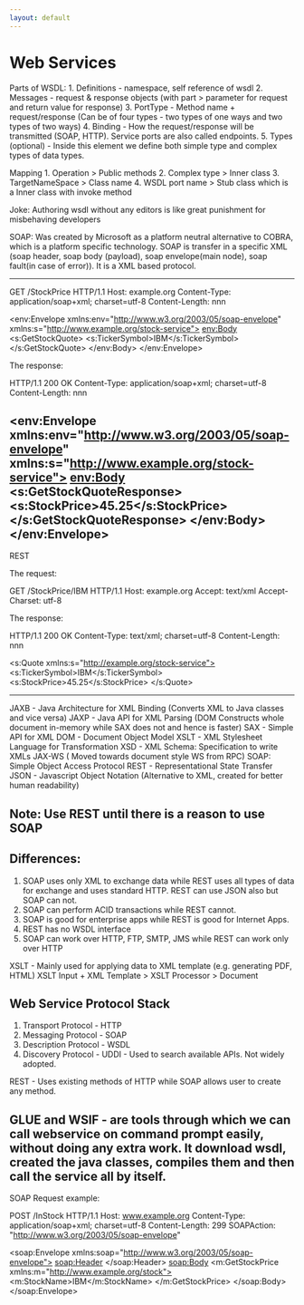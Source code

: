 ```yaml
---
layout: default
---
```

# Web Services

Parts of WSDL:
    1. Definitions - namespace, self reference of wsdl
    2. Messages - request & response objects (with part > parameter for request and return value for response)
    3. PortType - Method name + request/response (Can be of four types - two types of one ways and two types of two ways)
    4. Binding - How the request/response will be transmitted (SOAP, HTTP). Service ports are also called endpoints.
    5. Types (optional) - Inside this element we define both simple type and complex types of data types.

Mapping
    1. Operation > Public methods
    2. Complex type > Inner class
    3. TargetNameSpace > Class name
    4. WSDL port name > Stub class which is a Inner class with invoke method

Joke: Authoring wsdl without any editors is like great punishment for misbehaving developers

SOAP: Was created by Microsoft as a platform neutral alternative to COBRA, which is a platform specific technology. SOAP is transfer in a specific XML (soap header, soap body (payload), soap envelope(main node), soap fault(in case of error)). It is a XML based protocol.

------------------------------------------------------------------
GET /StockPrice HTTP/1.1
Host: example.org
Content-Type: application/soap+xml; charset=utf-8
Content-Length: nnn

<?xml version="1.0"?>
<env:Envelope xmlns:env="http://www.w3.org/2003/05/soap-envelope"
   xmlns:s="http://www.example.org/stock-service">
   <env:Body>
     <s:GetStockQuote>
          <s:TickerSymbol>IBM</s:TickerSymbol>
     </s:GetStockQuote>
   </env:Body>
</env:Envelope>

The response:

HTTP/1.1 200 OK
Content-Type: application/soap+xml; charset=utf-8
Content-Length: nnn

<?xml version="1.0"?>
<env:Envelope xmlns:env="http://www.w3.org/2003/05/soap-envelope"
   xmlns:s="http://www.example.org/stock-service">
   <env:Body>
     <s:GetStockQuoteResponse>
          <s:StockPrice>45.25</s:StockPrice>
     </s:GetStockQuoteResponse>
   </env:Body>
</env:Envelope>
-------------------------------------------------------------------------
REST

The request:

GET /StockPrice/IBM HTTP/1.1
Host: example.org
Accept: text/xml
Accept-Charset: utf-8

The response:

HTTP/1.1 200 OK
Content-Type: text/xml; charset=utf-8
Content-Length: nnn

<?xml version="1.0"?>
<s:Quote xmlns:s="http://example.org/stock-service">
     <s:TickerSymbol>IBM</s:TickerSymbol>
     <s:StockPrice>45.25</s:StockPrice>
</s:Quote>

-------------------------------------------------------------------------------
JAXB - Java Architecture for XML Binding (Converts XML to Java classes and vice versa)
JAXP - Java API for XML Parsing (DOM Constructs whole document in-memory while SAX does not and hence is faster)
SAX - Simple API for XML 
DOM - Document Object Model 
XSLT - XML Stylesheet Language for Transformation
XSD - XML Schema: Specification to write XMLs
JAX-WS ( Moved towards document style WS from RPC)
SOAP: Simple Object Access Protocol
REST - Representational State Transfer
JSON - Javascript Object Notation (Alternative to XML, created for better human readability)

Note: Use REST until there is a reason to use SOAP
-------------------------------------------------------------------
Differences:
---------------
1. SOAP uses only XML to exchange data while REST uses all types of data for exchange and uses standard HTTP. REST
    can use JSON also but SOAP can not.
2. SOAP can perform ACID transactions while REST cannot. 
3. SOAP is good for enterprise apps while REST is good for Internet Apps.
4. REST has no WSDL interface
5. SOAP can work over HTTP, FTP, SMTP, JMS while REST can work only over HTTP

XSLT - Mainly used for applying data to XML template (e.g. generating PDF, HTML)
            XSLT Input + XML Template > XSLT Processor > Document

Web Service Protocol Stack 
-----------------------------------
1. Transport Protocol - HTTP
2. Messaging Protocol - SOAP
3. Description Protocol - WSDL
4. Discovery Protocol - UDDI - Used to search available APIs. Not widely adopted.

REST - Uses existing methods of HTTP while SOAP allows user to create any method. 

GLUE and WSIF - are tools through which we can call webservice on command prompt easily, without doing any extra work. It download wsdl, created the java classes, compiles them and then call the service all by itself.
--------------------------------------

SOAP Request example:

POST /InStock HTTP/1.1
Host: www.example.org
Content-Type: application/soap+xml; charset=utf-8
Content-Length: 299
SOAPAction: "http://www.w3.org/2003/05/soap-envelope"
 
<?xml version="1.0"?>
<soap:Envelope xmlns:soap="http://www.w3.org/2003/05/soap-envelope">
  <soap:Header>
  </soap:Header>
  <soap:Body>
    <m:GetStockPrice xmlns:m="http://www.example.org/stock">
      <m:StockName>IBM</m:StockName>
    </m:GetStockPrice>
  </soap:Body>
</soap:Envelope>